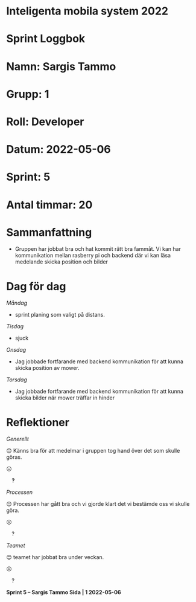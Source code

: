 #
# **Inteligenta mobila system 2022**
#
#
#
# **Sprint Loggbok**
# **Namn:	Sargis Tammo**
# **Grupp:	1**
# **Roll:	Developer**
# **Datum:	2022-05-06**
# **Sprint: 	5**
# **Antal timmar: 20**
# **Sammanfattning**
- Gruppen har jobbat bra och hat kommit rätt bra fammåt. Vi kan har kommunikation mellan rasberry pi och backend där vi kan läsa medelande skicka position och bilder

# **Dag för dag**
*Måndag*

- sprint planing som valigt på distans.

*Tisdag*

- sjuck

*Onsdag*

- Jag jobbade fortfarande med backend kommunikation för att kunna skicka position av mower.

*Torsdag*

- Jag jobbade fortfarande med backend kommunikation för att kunna skicka bilder när mower träffar in hinder

# **Reflektioner** 
*Generellt*

😊	Känns bra för att medelmar i gruppen tog hand över det som skulle göras.

☹	

`  `**?**  	

*Processen*

😊	Processen har gått bra och vi gjorde klart det vi bestämde oss vi skulle göra.

☹

`  `?	

*Teamet*

😊	teamet har jobbat bra under veckan.

☹	

`  `?	

**Sprint 5 – Sargis Tammo	Sida | 1	2022-05-06**
